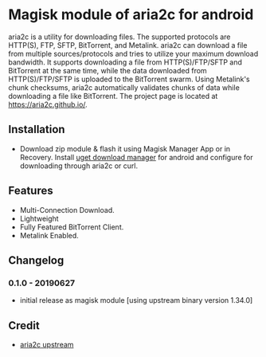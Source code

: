 # Magisk module of aria2c for android

aria2c is a utility for downloading files. The supported protocols are HTTP(S), FTP, SFTP, BitTorrent, and Metalink. aria2c can download a file from multiple sources/protocols and tries to utilize your maximum download bandwidth. It supports downloading a file from HTTP(S)/FTP/SFTP and BitTorrent at the same time, while the data downloaded from HTTP(S)/FTP/SFTP is uploaded to the BitTorrent swarm. Using Metalink's chunk checksums, aria2c automatically validates chunks of data while downloading a file like BitTorrent. The project page is located at https://aria2c.github.io/.

## Installation
- Download zip module & flash it using Magisk Manager App or in Recovery. Install [uget download manager](https://ugetdm.com/downloads/android/) for android and configure  for downloading through aria2c or curl.

## Features
-    Multi-Connection Download.
-    Lightweight
-    Fully Featured BitTorrent Client.
-    Metalink Enabled.

## Changelog
### 0.1.0 - 20190627
- initial release as magisk module [using upstream binary version 1.34.0]

## Credit
- [aria2c upstream](https://github.com/aria2/aria2/releases)

